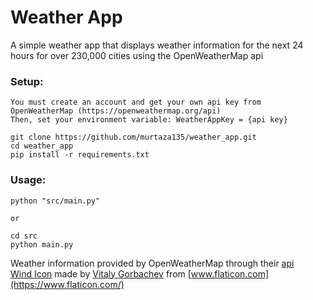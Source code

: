 # Weather App

A simple weather app that displays weather information for the next 24 hours for over 230,000 cities using the OpenWeatherMap api
  

### Setup:  
    You must create an account and get your own api key from OpenWeatherMap (https://openweathermap.org/api)
    Then, set your environment variable: WeatherAppKey = {api key}

    git clone https://github.com/murtaza135/weather_app.git
    cd weather_app
    pip install -r requirements.txt

### Usage:
    python "src/main.py"

    or

    cd src
    python main.py
  

Weather information provided by OpenWeatherMap through their [api](https://openweathermap.org/api)  
[Wind Icon](https://www.flaticon.com/free-icon/wind_959711) made by [Vitaly Gorbachev](https://www.flaticon.com/authors/vitaly-gorbachev) from [www.flaticon.com](https://www.flaticon.com/)